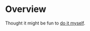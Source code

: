 # Overview

Thought it might be fun to [do it myself](https://x.com/killthebuddha_/status/1720134430088663267?s=20).
